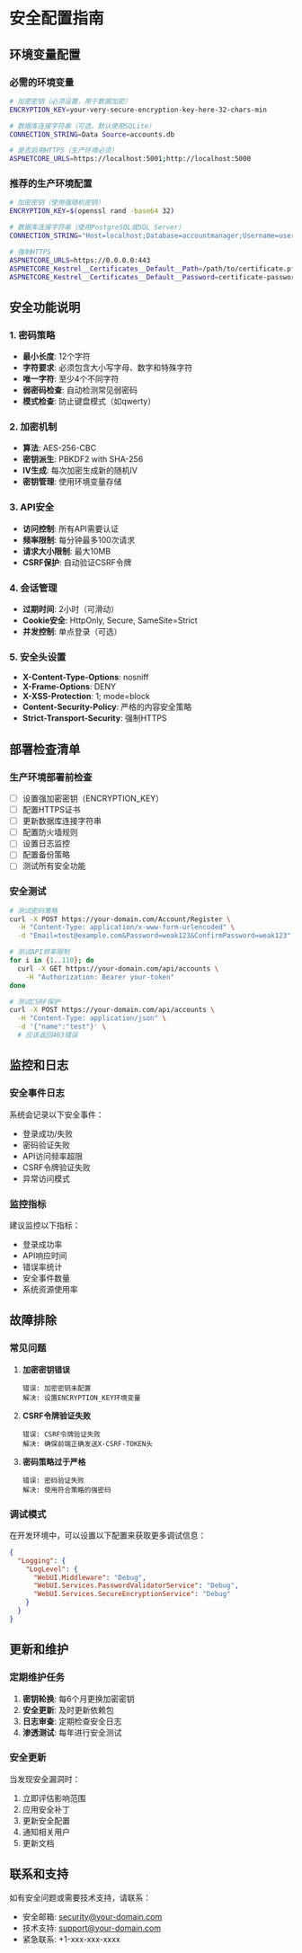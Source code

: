 # 安全配置指南

## 环境变量配置

### 必需的环境变量

```bash
# 加密密钥（必须设置，用于数据加密）
ENCRYPTION_KEY=your-very-secure-encryption-key-here-32-chars-min

# 数据库连接字符串（可选，默认使用SQLite）
CONNECTION_STRING=Data Source=accounts.db

# 是否启用HTTPS（生产环境必须）
ASPNETCORE_URLS=https://localhost:5001;http://localhost:5000
```

### 推荐的生产环境配置

```bash
# 加密密钥（使用强随机密钥）
ENCRYPTION_KEY=$(openssl rand -base64 32)

# 数据库连接字符串（使用PostgreSQL或SQL Server）
CONNECTION_STRING="Host=localhost;Database=accountmanager;Username=user;Password=password"

# 强制HTTPS
ASPNETCORE_URLS=https://0.0.0.0:443
ASPNETCORE_Kestrel__Certificates__Default__Path=/path/to/certificate.pfx
ASPNETCORE_Kestrel__Certificates__Default__Password=certificate-password
```

## 安全功能说明

### 1. 密码策略
- **最小长度**: 12个字符
- **字符要求**: 必须包含大小写字母、数字和特殊字符
- **唯一字符**: 至少4个不同字符
- **弱密码检查**: 自动检测常见弱密码
- **模式检查**: 防止键盘模式（如qwerty）

### 2. 加密机制
- **算法**: AES-256-CBC
- **密钥派生**: PBKDF2 with SHA-256
- **IV生成**: 每次加密生成新的随机IV
- **密钥管理**: 使用环境变量存储

### 3. API安全
- **访问控制**: 所有API需要认证
- **频率限制**: 每分钟最多100次请求
- **请求大小限制**: 最大10MB
- **CSRF保护**: 自动验证CSRF令牌

### 4. 会话管理
- **过期时间**: 2小时（可滑动）
- **Cookie安全**: HttpOnly, Secure, SameSite=Strict
- **并发控制**: 单点登录（可选）

### 5. 安全头设置
- **X-Content-Type-Options**: nosniff
- **X-Frame-Options**: DENY
- **X-XSS-Protection**: 1; mode=block
- **Content-Security-Policy**: 严格的内容安全策略
- **Strict-Transport-Security**: 强制HTTPS

## 部署检查清单

### 生产环境部署前检查

- [ ] 设置强加密密钥（ENCRYPTION_KEY）
- [ ] 配置HTTPS证书
- [ ] 更新数据库连接字符串
- [ ] 配置防火墙规则
- [ ] 设置日志监控
- [ ] 配置备份策略
- [ ] 测试所有安全功能

### 安全测试

```bash
# 测试密码策略
curl -X POST https://your-domain.com/Account/Register \
  -H "Content-Type: application/x-www-form-urlencoded" \
  -d "Email=test@example.com&Password=weak123&ConfirmPassword=weak123"

# 测试API频率限制
for i in {1..110}; do
  curl -X GET https://your-domain.com/api/accounts \
    -H "Authorization: Bearer your-token"
done

# 测试CSRF保护
curl -X POST https://your-domain.com/api/accounts \
  -H "Content-Type: application/json" \
  -d '{"name":"test"}' \
  # 应该返回403错误
```

## 监控和日志

### 安全事件日志

系统会记录以下安全事件：
- 登录成功/失败
- 密码验证失败
- API访问频率超限
- CSRF令牌验证失败
- 异常访问模式

### 监控指标

建议监控以下指标：
- 登录成功率
- API响应时间
- 错误率统计
- 安全事件数量
- 系统资源使用率

## 故障排除

### 常见问题

1. **加密密钥错误**
   ```
   错误: 加密密钥未配置
   解决: 设置ENCRYPTION_KEY环境变量
   ```

2. **CSRF令牌验证失败**
   ```
   错误: CSRF令牌验证失败
   解决: 确保前端正确发送X-CSRF-TOKEN头
   ```

3. **密码策略过于严格**
   ```
   错误: 密码验证失败
   解决: 使用符合策略的强密码
   ```

### 调试模式

在开发环境中，可以设置以下配置来获取更多调试信息：

```json
{
  "Logging": {
    "LogLevel": {
      "WebUI.Middleware": "Debug",
      "WebUI.Services.PasswordValidatorService": "Debug",
      "WebUI.Services.SecureEncryptionService": "Debug"
    }
  }
}
```

## 更新和维护

### 定期维护任务

1. **密钥轮换**: 每6个月更换加密密钥
2. **安全更新**: 及时更新依赖包
3. **日志审查**: 定期检查安全日志
4. **渗透测试**: 每年进行安全测试

### 安全更新

当发现安全漏洞时：
1. 立即评估影响范围
2. 应用安全补丁
3. 更新安全配置
4. 通知相关用户
5. 更新文档

## 联系和支持

如有安全问题或需要技术支持，请联系：
- 安全邮箱: security@your-domain.com
- 技术支持: support@your-domain.com
- 紧急联系: +1-xxx-xxx-xxxx
